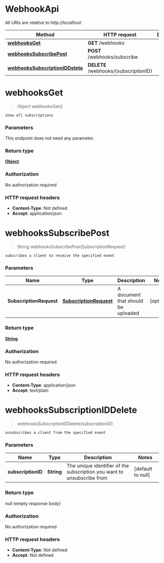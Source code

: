 # WebhookApi

All URIs are relative to *http://localhost*

Method | HTTP request | Description
------------- | ------------- | -------------
[**webhooksGet**](WebhookApi.md#webhooksGet) | **GET** /webhooks | 
[**webhooksSubscribePost**](WebhookApi.md#webhooksSubscribePost) | **POST** /webhooks/subscribe | 
[**webhooksSubscriptionIDDelete**](WebhookApi.md#webhooksSubscriptionIDDelete) | **DELETE** /webhooks/{subscriptionID} | 


<a name="webhooksGet"></a>
# **webhooksGet**
> Object webhooksGet()



    show all subscriptions

### Parameters
This endpoint does not need any parameter.

### Return type

[**Object**](../Models/object.md)

### Authorization

No authorization required

### HTTP request headers

- **Content-Type**: Not defined
- **Accept**: application/json

<a name="webhooksSubscribePost"></a>
# **webhooksSubscribePost**
> String webhooksSubscribePost(SubscriptionRequest)



    subscribes a client to receive the specified event

### Parameters

Name | Type | Description  | Notes
------------- | ------------- | ------------- | -------------
 **SubscriptionRequest** | [**SubscriptionRequest**](../Models/SubscriptionRequest.md)| A document that should be uploaded | [optional]

### Return type

[**String**](../Models/string.md)

### Authorization

No authorization required

### HTTP request headers

- **Content-Type**: application/json
- **Accept**: text/plain

<a name="webhooksSubscriptionIDDelete"></a>
# **webhooksSubscriptionIDDelete**
> webhooksSubscriptionIDDelete(subscriptionID)



    unsubscribes a client from the specified event

### Parameters

Name | Type | Description  | Notes
------------- | ------------- | ------------- | -------------
 **subscriptionID** | **String**| The unique identifier of the subscription you want to unsubscribe from | [default to null]

### Return type

null (empty response body)

### Authorization

No authorization required

### HTTP request headers

- **Content-Type**: Not defined
- **Accept**: Not defined

